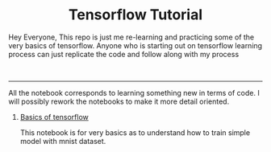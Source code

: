 <h1 align='center'> Tensorflow Tutorial </h1>

<p> Hey Everyone, This repo is just me re-learning and practicing some of the very basics of tensorflow. Anyone who is starting out on tensorflow learning  process can just replicate the code and follow along with my process </p>
<br>

<hr>

<p> All the notebook corresponds to learning something new in terms of code. I will possibly rework the notebooks to make it more detail oriented.

<ol>
    <li> <a href='tensorflow_learning_1.ipynb'> Basics of tensorflow </a></li>
        <p> This notebook is for very basics as to understand how to train simple model with mnist dataset. </p>
</ol> 
